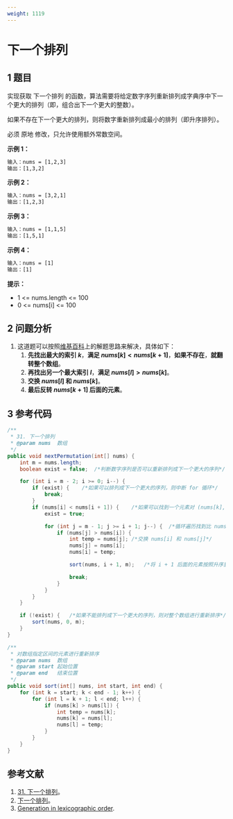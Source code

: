 ```yaml
---
weight: 1119
---
```


# 下一个排列

## 1 题目

实现获取 下一个排列 的函数，算法需要将给定数字序列重新排列成字典序中下一个更大的排列（即，组合出下一个更大的整数）。

如果不存在下一个更大的排列，则将数字重新排列成最小的排列（即升序排列）。

必须 原地 修改，只允许使用额外常数空间。

**示例 1：**

```txt
输入：nums = [1,2,3]
输出：[1,3,2]
```

**示例 2：**

```txt
输入：nums = [3,2,1]
输出：[1,2,3]
```

**示例 3：**

```txt
输入：nums = [1,1,5]
输出：[1,5,1]
```

**示例 4：**

```txt
输入：nums = [1]
输出：[1]
```

**提示：**

* 1 <= nums.length <= 100
* 0 <= nums[i] <= 100

## 2 问题分析

1. 这道题可以按照[维基百科](https://en.wikipedia.org/wiki/Permutation#Generation_in_lexicographic_order)上的解题思路来解决，具体如下：
   1. **先找出最大的索引 $k$**，**满足 $nums[k] < nums[k + 1]$**，**如果不存在**，**就翻转整个数组**。
   2. **再找出另一个最大索引 $l$**，**满足 $nums[l] > nums[k]$**。
   3. **交换 $nums[l]$ 和 $nums[k]$**。
   4. **最后反转 $nums[k+1]$ 后面的元素**。

## 3 参考代码

```java
/**
 * 31. 下一个排列
 * @param nums  数组
 */
public void nextPermutation(int[] nums) {
    int m = nums.length;
    boolean exist = false;  /*判断数字序列是否可以重新排列成下一个更大的序列*/

    for (int i = m - 2; i >= 0; i--) {
        if (exist) {    /*如果可以排列成下一个更大的序列，则中断 for 循环*/
            break;
        }
        if (nums[i] < nums[i + 1]) {    /*如果可以找到一个元素对 (nums[k], nums[k+1])，则表名可以重新排列成下一个更大的序列，令 exist = true*/
            exist = true;

            for (int j = m - 1; j >= i + 1; j--) {  /*循环遍历找到比 nums[i] 大的索引最大的元素*/
                if (nums[j] > nums[i]) {
                    int temp = nums[j]; /*交换 nums[i] 和 nums[j]*/
                    nums[j] = nums[i];
                    nums[i] = temp;

                    sort(nums, i + 1, m);   /*将 i + 1 后面的元素按照升序重新排列*/

                    break;
                }
            }
        }
    }

    if (!exist) {   /*如果不能排列成下一个更大的序列，则对整个数组进行重新排序*/
        sort(nums, 0, m);
    }
}

/**
 * 对数组指定区间的元素进行重新排序
 * @param nums  数组
 * @param start 起始位置
 * @param end   结束位置
 */
public void sort(int[] nums, int start, int end) {
    for (int k = start; k < end - 1; k++) {
        for (int l = k + 1; l < end; l++) {
            if (nums[k] > nums[l]) {
                int temp = nums[k];
                nums[k] = nums[l];
                nums[l] = temp;
            }
        }
    }
}
```

## 参考文献

1. [31. 下一个排列](https://leetcode-cn.com/problems/next-permutation)。
2. [下一个排列](https://leetcode-cn.com/problems/next-permutation/solution/xia-yi-ge-pai-lie-by-powcai)。
3. [Generation in lexicographic order](https://en.wikipedia.org/wiki/Permutation#Generation_in_lexicographic_order).
